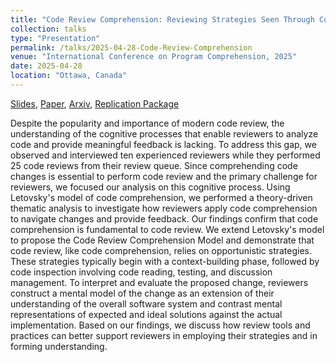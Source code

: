 ```yaml
---
title: "Code Review Comprehension: Reviewing Strategies Seen Through Code Comprehension Theories"
collection: talks
type: "Presentation"
permalink: /talks/2025-04-28-Code-Review-Comprehension
venue: "International Conference on Program Comprehension, 2025"
date: 2025-04-28
location: "Ottawa, Canada"
---
```


[Slides](https://poojaruhal.github.io/files/Slides-Code-Review-Comprehension.pdf),
[Paper](https://poojaruhal.github.io/files/Paper-Code-Comprehension-Review-Model.pdf),
[Arxiv](https://export.arxiv.org/abs/2503.21455),
[Replication Package](https://doi.org/10.5281/zenodo.14748996)

Despite the popularity and importance of modern code review, the understanding of the cognitive processes that enable reviewers to analyze code and provide meaningful feedback is lacking. To address this gap, we observed and interviewed ten experienced reviewers while they performed 25 code reviews from their review queue. Since comprehending code changes is essential to perform code review and the primary challenge for reviewers, we focused our analysis on this cognitive process. Using Letovsky's model of code comprehension, we performed a theory-driven thematic analysis to investigate how reviewers apply code comprehension to navigate changes and provide feedback. Our findings confirm that code comprehension is fundamental to code review. We extend Letovsky's model to propose the Code Review Comprehension Model and demonstrate that code review, like code comprehension, relies on opportunistic strategies. These strategies typically begin with a context-building phase, followed by code inspection involving code reading, testing, and discussion management. To interpret and evaluate the proposed change, reviewers construct a mental model of the change as an extension of their understanding of the overall software system and contrast mental representations of expected and ideal solutions against the actual implementation. Based on our findings, we discuss how review tools and practices can better support reviewers in employing their strategies and in forming understanding.